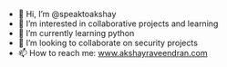 - 👋 Hi, I’m @speaktoakshay
- 👀 I’m interested in collaborative projects and learning
- 🌱 I’m currently learning python
- 💞️ I’m looking to collaborate on security projects
- 📫 How to reach me: www.akshayraveendran.com

<!---
speaktoakshay/speaktoakshay is a ✨ special ✨ repository because its `README.md` (this file) appears on your GitHub profile.
You can click the Preview link to take a look at your changes.
--->
